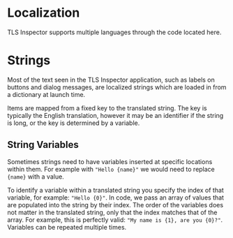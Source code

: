# Localization

TLS Inspector supports multiple languages through the code located here.

# Strings

Most of the text seen in the TLS Inspector application, such as labels on buttons and dialog messages, are localized strings which are loaded in from a dictionary at launch time.

Items are mapped from a fixed key to the translated string. The key is typically the English translation, however it may be an identifier if the string is long, or the key is determined by a variable.

## String Variables

Sometimes strings need to have variables inserted at specific locations within them. For example with `"Hello {name}"` we would need to replace `{name}` with a value.

To identify a variable within a translated string you specify the index of that variable, for example: `"Hello {0}"`. In code, we pass an array of values that are populated into the string by their index. The order of the variables does not matter in the translated string, only that the index matches that of the array. For example, this is perfectly valid: `"My name is {1}, are you {0}?"`. Variables can be repeated multiple times.
